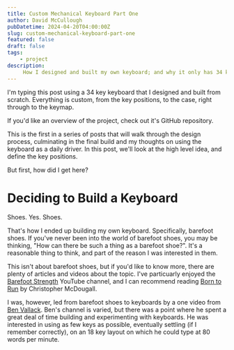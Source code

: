 ```yaml
---
title: Custom Mechanical Keyboard Part One
author: David McCullough
pubDatetime: 2024-04-20T04:00:00Z
slug: custom-mechanical-keyboard-part-one
featured: false
draft: false
tags:
    - project
description:
     How I designed and built my own keyboard; and why it only has 34 keys!
---
```


I'm typing this post using a 34 key keyboard that I designed and built from scratch.
Everything is custom, from the key positions, to the case, right through to the keymap.

If you'd like an overview of the project, check out it's GitHub repository.

This is the first in a series of posts that will walk through the design process, culminating in the final build and my thoughts on using the keyboard as a daily driver.
In this post, we'll look at the high level idea, and define the key positions.

But first, how did I get here?


# Deciding to Build a Keyboard
Shoes. Yes. Shoes.

That's how I ended up building my own keyboard.
Specifically, barefoot shoes.
If you've never been into the world of barefoot shoes, you may be thinking, "How can there be such a thing as a barefoot shoe?".
It's a reasonable thing to think, and part of the reason I was interested in them.

This isn't about barefoot shoes, but if you'd like to know more, there are plenty of articles and videos about the topic.
I've particuarly enjoyed the [Barefoot Strength](https://www.youtube.com/@barefootstrength) YouTube channel, and I can recommend reading [Born to Run](https://www.goodreads.com/book/show/6289283-born-to-run?ac=1&from_search=true&qid=KUJgmqtudr&rank=1) by Christopher McDougall.

I was, however, led from barefoot shoes to keyboards by a one video from [Ben Vallack](https://www.youtube.com/@BenVallack).
Ben's channel is varied, but there was a point where he spent a great deal of time building and experimenting with keyboards.
He was interested in using as few keys as possible, eventually settling (if I remember correctly), on an 18 key layout on which he could type at 80 words per minute.
